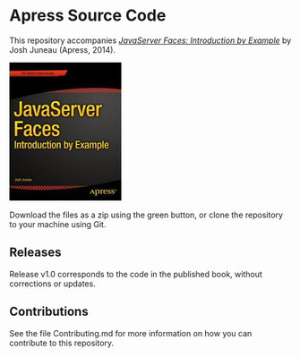 # Apress Source Code

This repository accompanies [*JavaServer Faces: Introduction by Example*](http://www.apress.com/9781484208397) by Josh Juneau (Apress, 2014).

![Cover image](9781484208397.jpg)

Download the files as a zip using the green button, or clone the repository to your machine using Git.

## Releases

Release v1.0 corresponds to the code in the published book, without corrections or updates.

## Contributions

See the file Contributing.md for more information on how you can contribute to this repository.
